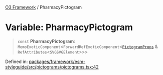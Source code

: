 [O3 Framework](../API.md) / PharmacyPictogram

# Variable: PharmacyPictogram

> `const` **PharmacyPictogram**: `MemoExoticComponent`\<`ForwardRefExoticComponent`\<[`PictogramProps`](../type-aliases/PictogramProps.md) & `RefAttributes`\<`SVGSVGElement`\>\>\>

Defined in: [packages/framework/esm-styleguide/src/pictograms/pictograms.tsx:42](https://github.com/habeshabro/openmrs-esm-core/blob/main/packages/framework/esm-styleguide/src/pictograms/pictograms.tsx#L42)
